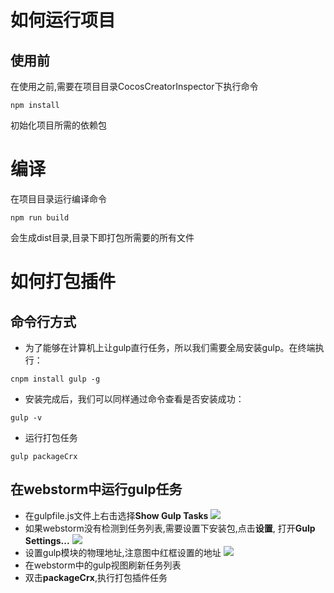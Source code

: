 # 如何运行项目
## 使用前
在使用之前,需要在项目目录CocosCreatorInspector下执行命令
```
npm install
```
初始化项目所需的依赖包
# 编译
在项目目录运行编译命令
```
npm run build
```
会生成dist目录,目录下即打包所需要的所有文件

# 如何打包插件
## 命令行方式
- 为了能够在计算机上让gulp直行任务，所以我们需要全局安装gulp。在终端执行：
```$xslt
cnpm install gulp -g
```
- 安装完成后，我们可以同样通过命令查看是否安装成功：
```$xslt
gulp -v
```
- 运行打包任务
```$xslt
gulp packageCrx
```
## 在webstorm中运行gulp任务
- 在gulpfile.js文件上右击选择**Show Gulp Tasks**
![](../doc/CreatorInspector/package/1.png)
- 如果webstorm没有检测到任务列表,需要设置下安装包,点击**设置**,
打开**Gulp Settings...**
![](../doc/CreatorInspector/package/2.png)
- 设置gulp模块的物理地址,注意图中红框设置的地址
![](../doc/CreatorInspector/package/3.png)
- 在webstorm中的gulp视图刷新任务列表
- 双击**packageCrx**,执行打包插件任务

